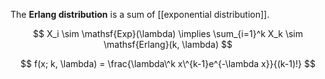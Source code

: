The **Erlang distribution** is a sum of [[exponential distribution]].

$$
X_i \sim \mathsf{Exp}(\lambda) \implies \sum_{i=1}^k X_k \sim \mathsf{Erlang}(k, \lambda)
$$

$$
f(x; k, \lambda) = \frac{\lambda\^k x\^{k-1}e^{-\lambda x}}{(k-1)!}
$$